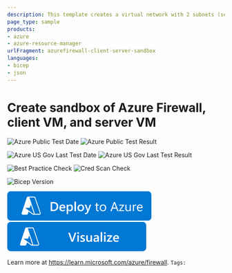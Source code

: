 ```yaml
---
description: This template creates a virtual network with 2 subnets (server subnet and AzureFirewall subnet), A server VM, a client VM, a public IP address for each VM, and a route table to send traffic between VMs through the firewall.
page_type: sample
products:
- azure
- azure-resource-manager
urlFragment: azurefirewall-client-server-sandbox
languages:
- bicep
- json
---
```

# Create sandbox of Azure Firewall, client VM, and server VM

![Azure Public Test Date](https://azurequickstartsservice.blob.core.windows.net/badges/quickstarts/microsoft.network/azurefirewall-client-server-sandbox/PublicLastTestDate.svg)
![Azure Public Test Result](https://azurequickstartsservice.blob.core.windows.net/badges/quickstarts/microsoft.network/azurefirewall-client-server-sandbox/PublicDeployment.svg)

![Azure US Gov Last Test Date](https://azurequickstartsservice.blob.core.windows.net/badges/quickstarts/microsoft.network/azurefirewall-client-server-sandbox/FairfaxLastTestDate.svg)
![Azure US Gov Last Test Result](https://azurequickstartsservice.blob.core.windows.net/badges/quickstarts/microsoft.network/azurefirewall-client-server-sandbox/FairfaxDeployment.svg)

![Best Practice Check](https://azurequickstartsservice.blob.core.windows.net/badges/quickstarts/microsoft.network/azurefirewall-client-server-sandbox/BestPracticeResult.svg)
![Cred Scan Check](https://azurequickstartsservice.blob.core.windows.net/badges/quickstarts/microsoft.network/azurefirewall-client-server-sandbox/CredScanResult.svg)

![Bicep Version](https://azurequickstartsservice.blob.core.windows.net/badges/quickstarts/microsoft.network/azurefirewall-client-server-sandbox/BicepVersion.svg)

[![Deploy To Azure](https://raw.githubusercontent.com/Azure/azure-quickstart-templates/master/1-CONTRIBUTION-GUIDE/images/deploytoazure.svg?sanitize=true)](https://portal.azure.com/#create/Microsoft.Template/uri/https%3A%2F%2Fraw.githubusercontent.com%2FAzure%2Fazure-quickstart-templates%2Fmaster%2Fquickstarts%2Fmicrosoft.network%2Fazurefirewall-client-server-sandbox%2Fazuredeploy.json)  [![Visualize](https://raw.githubusercontent.com/Azure/azure-quickstart-templates/master/1-CONTRIBUTION-GUIDE/images/visualizebutton.svg?sanitize=true)](http://armviz.io/#/?load=https%3A%2F%2Fraw.githubusercontent.com%2FAzure%2Fazure-quickstart-templates%2Fmaster%2Fquickstarts%2Fmicrosoft.network%2Fazurefirewall-client-server-sandbox%2Fazuredeploy.json)

Learn more at https://learn.microsoft.com/azure/firewall.
`Tags: `